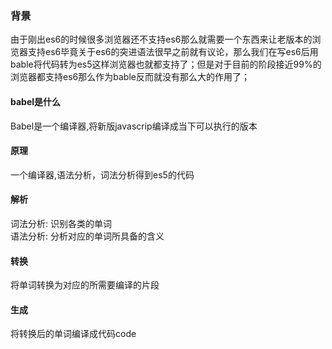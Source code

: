 ### 背景
由于刚出es6的时候很多浏览器还不支持es6那么就需要一个东西来让老版本的浏览器支持es6毕竟关于es6的突进语法很早之前就有议论，那么我们在写es6后用bable将代码转为es5这样浏览器也就都支持了；但是对于目前的阶段接近99%的浏览器都支持es6那么作为bable反而就没有那么大的作用了；
#### babel是什么
Babel是一个编译器,将新版javascrip编译成当下可以执行的版本
#### 原理
一个编译器,语法分析，词法分析得到es5的代码
#### 解析
词法分析: 识别各类的单词  
语法分析: 分析对应的单词所具备的含义
#### 转换
将单词转换为对应的所需要编译的片段
#### 生成
将转换后的单词编译成代码code


